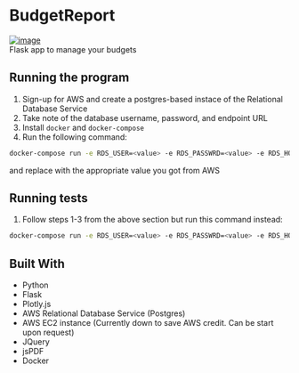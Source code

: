 # BudgetReport
[![image](https://travis-ci.org/TomOrth/BudgetReport.svg?branch=master)](https://travis-ci.org/TomOrth/BudgetReport) <br />
Flask app to manage your budgets

## Running the program

1. Sign-up for AWS and create a postgres-based instace of the Relational Database Service
2. Take note of the database username, password, and endpoint URL
3. Install `docker` and `docker-compose`
4. Run the following command:
```bash
docker-compose run -e RDS_USER=<value> -e RDS_PASSWRD=<value> -e RDS_HOST=<value> --service-ports app
```
and replace <value> with the appropriate value you got from AWS

## Running tests

1. Follow steps 1-3 from the above section but run this command instead:
```bash
docker-compose run -e RDS_USER=<value> -e RDS_PASSWRD=<value> -e RDS_HOST=<value> test
```

## Built With
* Python
* Flask
* Plotly.js
* AWS Relational Database Service (Postgres)
* AWS EC2 instance (Currently down to save AWS credit. Can be start upon request)
* JQuery
* jsPDF
* Docker

